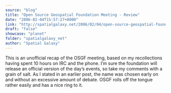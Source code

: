 ```yaml
---
source: "blog"
title: "Open Source Geospatial Foundation Meeting - Review"
date: "2006-02-04T15:57:27+0000"
link: "http://spatialgalaxy.net/2006/02/04/open-source-geospatial-foundation-meeting-review/"
draft: "false"
showcase: "planet"
folder: "spatialgalaxy_net"
author: "Spatial Galaxy"
---
```


This is an unofficial recap of the OSGF meeting, based on my recollections having spent 10 hours on IRC and the phone. I&rsquo;m sure the foundation will release an official version of the day&rsquo;s events, so take my comments with a grain of salt.
As I stated in an earlier post, the name was chosen early on and without an excessive amount of debate. OSGF rolls off the tongue rather easily and has a nice ring to it.
